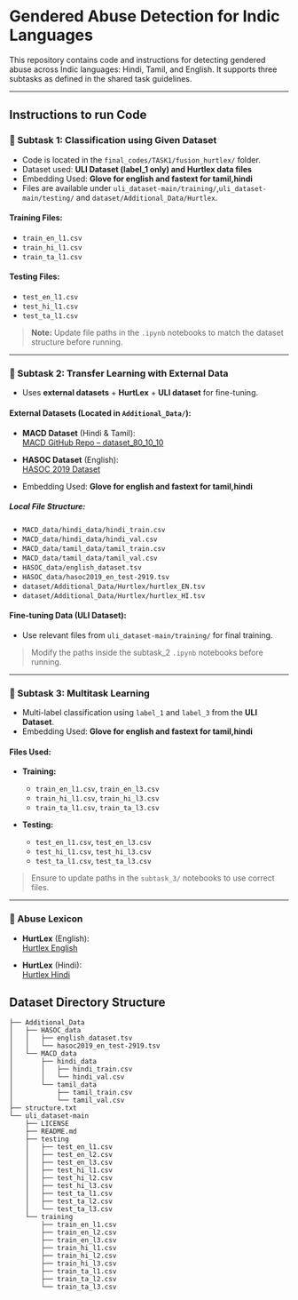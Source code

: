 # Gendered Abuse Detection for Indic Languages

This repository contains code and instructions for detecting gendered abuse across Indic languages: Hindi, Tamil, and English. It supports three subtasks as defined in the shared task guidelines.

---

## Instructions to run Code

### 🔹 Subtask 1: Classification using Given Dataset

- Code is located in the `final_codes/TASK1/fusion_hurtlex/` folder.
- Dataset used: **ULI Dataset (label_1 only) and Hurtlex data files**
- Embedding Used: **Glove for english and fastext for tamil,hindi**
- Files are available under `uli_dataset-main/training/`,`uli_dataset-main/testing/` and `dataset/Additional_Data/Hurtlex`.

#### Training Files:
- `train_en_l1.csv`
- `train_hi_l1.csv`
- `train_ta_l1.csv`

#### Testing Files:
- `test_en_l1.csv`
- `test_hi_l1.csv`
- `test_ta_l1.csv`

> **Note:** Update file paths in the `.ipynb` notebooks to match the dataset structure before running.

---

### 🔹 Subtask 2: Transfer Learning with External Data

- Uses **external datasets** + **HurtLex** + **ULI dataset** for fine-tuning.

####  External Datasets (Located in `Additional_Data/`):

- **MACD Dataset** (Hindi & Tamil):  
  [MACD GitHub Repo – dataset_80_10_10](https://github.com/ShareChatAI/MACD/tree/main/dataset_80_10_10)

- **HASOC Dataset** (English):  
  [HASOC 2019 Dataset](https://hasocfire.github.io/hasoc/2019/dataset.html)


- Embedding Used: **Glove for english and fastext for tamil,hindi**

##### Local File Structure:
- `MACD_data/hindi_data/hindi_train.csv`
- `MACD_data/hindi_data/hindi_val.csv`
- `MACD_data/tamil_data/tamil_train.csv`
- `MACD_data/tamil_data/tamil_val.csv`
- `HASOC_data/english_dataset.tsv`
- `HASOC_data/hasoc2019_en_test-2919.tsv`
- `dataset/Additional_Data/Hurtlex/hurtlex_EN.tsv`
- `dataset/Additional_Data/Hurtlex/hurtlex_HI.tsv`

####  Fine-tuning Data (ULI Dataset):
- Use relevant files from `uli_dataset-main/training/` for final training.

>  Modify the paths inside the subtask_2 `.ipynb` notebooks before running.

---

### 🔹 Subtask 3: Multitask Learning

- Multi-label classification using `label_1` and `label_3` from the **ULI Dataset**.
- Embedding Used: **Glove for english and fastext for tamil,hindi**

#### Files Used:
- **Training:**
  - `train_en_l1.csv`, `train_en_l3.csv`
  - `train_hi_l1.csv`, `train_hi_l3.csv`
  - `train_ta_l1.csv`, `train_ta_l3.csv`
  
- **Testing:**
  - `test_en_l1.csv`, `test_en_l3.csv`
  - `test_hi_l1.csv`, `test_hi_l3.csv`
  - `test_ta_l1.csv`, `test_ta_l3.csv`

>  Ensure to update paths in the `subtask_3/` notebooks to use correct files.

---
### 🔹 Abuse Lexicon

- **HurtLex** (English):  
  [Hurtlex English](https://github.com/valeriobasile/hurtlex/tree/master/lexica/EN/1.0)

- **HurtLex** (Hindi):  
  [Hurtlex Hindi](https://github.com/valeriobasile/hurtlex/tree/master/lexica/HI/1.0)



##  Dataset Directory Structure

```
├── Additional_Data
│   ├── HASOC_data
│   │   ├── english_dataset.tsv
│   │   └── hasoc2019_en_test-2919.tsv
│   └── MACD_data
│       ├── hindi_data
│       │   ├── hindi_train.csv
│       │   └── hindi_val.csv
│       └── tamil_data
│           ├── tamil_train.csv
│           └── tamil_val.csv
├── structure.txt
└── uli_dataset-main
    ├── LICENSE
    ├── README.md
    ├── testing
    │   ├── test_en_l1.csv
    │   ├── test_en_l2.csv
    │   ├── test_en_l3.csv
    │   ├── test_hi_l1.csv
    │   ├── test_hi_l2.csv
    │   ├── test_hi_l3.csv
    │   ├── test_ta_l1.csv
    │   ├── test_ta_l2.csv
    │   └── test_ta_l3.csv
    └── training
        ├── train_en_l1.csv
        ├── train_en_l2.csv
        ├── train_en_l3.csv
        ├── train_hi_l1.csv
        ├── train_hi_l2.csv
        ├── train_hi_l3.csv
        ├── train_ta_l1.csv
        ├── train_ta_l2.csv
        └── train_ta_l3.csv


```